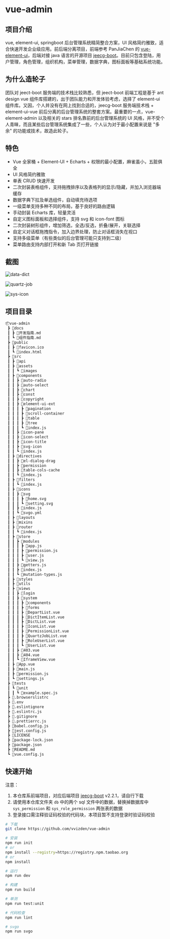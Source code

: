 # vue-admin

## 项目介绍

vue, element-ui, springboot 后台管理系统精简整合方案，UI 风格简约雅致，适合快速开发企业级应用。前后端分离项目，前端参考 PanJiaChen 的 [vue-element-ui](https://github.com/PanJiaChen/vue-element-admin/)，后端对接 java 语言的开源项目 [jeecg-boot](https://github.com/zhangdaiscott/jeecg-boot/)。目前只包含登陆，用户管理，角色管理，组织机构，菜单管理，数据字典，图标面板等基础系统功能。

## 为什么造轮子

团队对 jeect-boot 服务端的技术栈比较熟悉，但 jeect-boot 前端工程是基于 ant design vue 组件库搭建的，出于团队能力和开发体验考虑，选择了 element-ui 组件库。又因，个人并没有在网上找到合适的，jeecg-boot 服务端技术栈 + element-ui-vue 前后分离的后台管理系统的整套方案。最重要的一点，vue-element-admin 以及相关的 stars 排名靠前的后台管理系统的 UI 风格，并不受个人青睐，而且某些后台管理系统集成了一些，个人认为对于最小配置来说是 "多余" 的功能或技术，故造此轮子。

## 特色

- Vue 全家桶 + Element-UI + Echarts + 权限的最小配置，麻雀虽小，五脏俱全
- UI 风格简约雅致
- 单表 CRUD 快速开发
- 二次封装表格组件，支持拖拽排序以及表格列的显示/隐藏，并加入浏览器端缓存
- 数据字典下拉及单选组件，自动填充待选项
- 一级菜单支持多种不同的布局，基于良好的路由逻辑
- 手动封装 Echarts 库，轻量灵活
- 自定义图标面板和选择组件，支持 svg 和 icon-font 图标
- 二次封装树形组件，增加筛选，全选/反选，折叠/展开，关联选择
- 自定义对话框拖拽指令，加入边界处理，防止对话框消失在视口
- 支持多级菜单（有些类似的后台管理可能只支持到二级）
- 菜单路由支持内部打开和新 Tab 页打开链接

## 截图

![data-dict](https://raw.githubusercontent.com/vvizden/image-host/master/picgo/data-dict.png)

![quartz-job](https://raw.githubusercontent.com/vvizden/image-host/master/picgo/quartz-job.png)

![sys-icon](https://raw.githubusercontent.com/vvizden/image-host/master/picgo/sys-icon.png)

## 项目目录

```txt
📦vue-admin
 ┣ 📂docs
 ┃ ┣ 📜开发指南.md
 ┃ ┗ 📜组件指南.md
 ┣ 📂public
 ┃ ┣ 📜favicon.ico
 ┃ ┗ 📜index.html
 ┣ 📂src
 ┃ ┣ 📂api
 ┃ ┣ 📂assets
 ┃ ┃ ┗ 📂images
 ┃ ┣ 📂components
 ┃ ┃ ┣ 📂auto-radio
 ┃ ┃ ┣ 📂auto-select
 ┃ ┃ ┣ 📂chart
 ┃ ┃ ┣ 📂const
 ┃ ┃ ┣ 📂copyright
 ┃ ┃ ┣ 📂element-ui-ext
 ┃ ┃ ┃ ┣ 📂pagination
 ┃ ┃ ┃ ┣ 📂scroll-container
 ┃ ┃ ┃ ┣ 📂table
 ┃ ┃ ┃ ┣ 📂tree
 ┃ ┃ ┃ ┗ 📜index.js
 ┃ ┃ ┣ 📂icon-pane
 ┃ ┃ ┣ 📂icon-select
 ┃ ┃ ┣ 📂icon-title
 ┃ ┃ ┣ 📂svg-icon
 ┃ ┃ ┗ 📜index.js
 ┃ ┣ 📂directives
 ┃ ┃ ┣ 📂el-dialog-drag
 ┃ ┃ ┣ 📂permission
 ┃ ┃ ┣ 📂table-cols-cache
 ┃ ┃ ┗ 📜index.js
 ┃ ┣ 📂filters
 ┃ ┃ ┗ 📜index.js
 ┃ ┣ 📂icons
 ┃ ┃ ┣ 📂svg
 ┃ ┃ ┃ ┣ 📜home.svg
 ┃ ┃ ┃ ┗ 📜setting.svg
 ┃ ┃ ┣ 📜index.js
 ┃ ┃ ┗ 📜svgo.yml
 ┃ ┣ 📂layouts
 ┃ ┣ 📂mixins
 ┃ ┣ 📂router
 ┃ ┃ ┗ 📜index.js
 ┃ ┣ 📂store
 ┃ ┃ ┣ 📂modules
 ┃ ┃ ┃ ┣ 📜app.js
 ┃ ┃ ┃ ┣ 📜permission.js
 ┃ ┃ ┃ ┣ 📜user.js
 ┃ ┃ ┃ ┗ 📜view.js
 ┃ ┃ ┣ 📜getters.js
 ┃ ┃ ┣ 📜index.js
 ┃ ┃ ┗ 📜mutation-types.js
 ┃ ┣ 📂styles
 ┃ ┣ 📂utils
 ┃ ┣ 📂views
 ┃ ┃ ┣ 📂login
 ┃ ┃ ┣ 📂system
 ┃ ┃ ┃ ┣ 📂components
 ┃ ┃ ┃ ┣ 📂forms
 ┃ ┃ ┃ ┣ 📜DepartList.vue
 ┃ ┃ ┃ ┣ 📜DictItemList.vue
 ┃ ┃ ┃ ┣ 📜DictList.vue
 ┃ ┃ ┃ ┣ 📜IconList.vue
 ┃ ┃ ┃ ┣ 📜PermissionList.vue
 ┃ ┃ ┃ ┣ 📜QuartzJobList.vue
 ┃ ┃ ┃ ┣ 📜RoleUserList.vue
 ┃ ┃ ┃ ┗ 📜UserList.vue
 ┃ ┃ ┣ 📜403.vue
 ┃ ┃ ┣ 📜404.vue
 ┃ ┃ ┗ 📜IframeView.vue
 ┃ ┣ 📜App.vue
 ┃ ┣ 📜main.js
 ┃ ┣ 📜permission.js
 ┃ ┗ 📜settings.js
 ┣ 📂tests
 ┃ ┗ 📂unit
 ┃ ┃ ┗ 📜example.spec.js
 ┣ 📜.browserslistrc
 ┣ 📜.env
 ┣ 📜.eslintignore
 ┣ 📜.eslintrc.js
 ┣ 📜.gitignore
 ┣ 📜.prettierrc.js
 ┣ 📜babel.config.js
 ┣ 📜jest.config.js
 ┣ 📜LICENSE
 ┣ 📜package-lock.json
 ┣ 📜package.json
 ┣ 📜README.md
 ┗ 📜vue.config.js
```

## 快速开始

注意：

1. 本仓库系前端项目，对应后端项目 [jeecg-boot](https://github.com/zhangdaiscott/jeecg-boot/) v2.2.1，请自行下载
2. 请使用本仓库文件夹 `db` 中的两个 sql 文件中的数据，替换掉数据库中 `sys_permission` 和 `sys_role_permission` 两张表的数据
3. 登录接口需注释验证码校验的代码块，本项目暂不支持登录时验证码校验

```bash
# 下载
git clone https://github.com/vvizden/vue-admin

# 安装
npm run init
# or
npm install --registry=https://registry.npm.taobao.org
# or
npm install

# 运行
npm run dev

# 构建
npm run build

# 单测
npm run test:unit

# 代码检查
npm run lint

# svgo
npm run svgo
```
